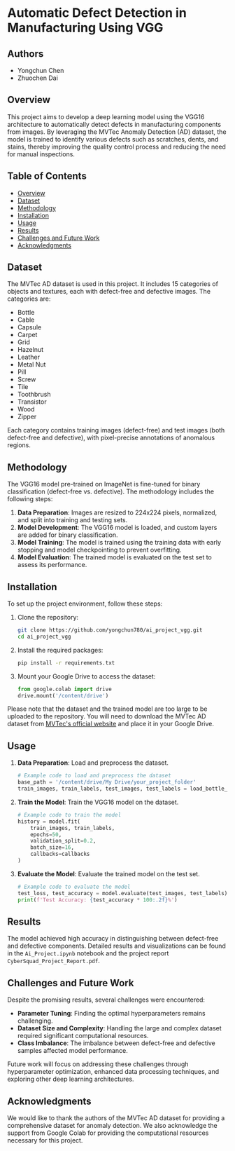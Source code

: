 # Automatic Defect Detection in Manufacturing Using VGG

## Authors
- Yongchun Chen
- Zhuochen Dai

## Overview

This project aims to develop a deep learning model using the VGG16 architecture to automatically detect defects in manufacturing components from images. By leveraging the MVTec Anomaly Detection (AD) dataset, the model is trained to identify various defects such as scratches, dents, and stains, thereby improving the quality control process and reducing the need for manual inspections.

## Table of Contents

- [Overview](#overview)
- [Dataset](#dataset)
- [Methodology](#methodology)
- [Installation](#installation)
- [Usage](#usage)
- [Results](#results)
- [Challenges and Future Work](#challenges-and-future-work)
- [Acknowledgments](#acknowledgments)

## Dataset

The MVTec AD dataset is used in this project. It includes 15 categories of objects and textures, each with defect-free and defective images. The categories are:

- Bottle
- Cable
- Capsule
- Carpet
- Grid
- Hazelnut
- Leather
- Metal Nut
- Pill
- Screw
- Tile
- Toothbrush
- Transistor
- Wood
- Zipper

Each category contains training images (defect-free) and test images (both defect-free and defective), with pixel-precise annotations of anomalous regions.

## Methodology

The VGG16 model pre-trained on ImageNet is fine-tuned for binary classification (defect-free vs. defective). The methodology includes the following steps:

1. **Data Preparation**: Images are resized to 224x224 pixels, normalized, and split into training and testing sets.
2. **Model Development**: The VGG16 model is loaded, and custom layers are added for binary classification.
3. **Model Training**: The model is trained using the training data with early stopping and model checkpointing to prevent overfitting.
4. **Model Evaluation**: The trained model is evaluated on the test set to assess its performance.

## Installation

To set up the project environment, follow these steps:

1. Clone the repository:
   ```bash
   git clone https://github.com/yongchun780/ai_project_vgg.git
   cd ai_project_vgg
   ```

2. Install the required packages:
   ```bash
   pip install -r requirements.txt
   ```

3. Mount your Google Drive to access the dataset:
   ```python
   from google.colab import drive
   drive.mount('/content/drive')
   ```

Please note that the dataset and the trained model are too large to be uploaded to the repository. You will need to download the MVTec AD dataset from [MVTec's official website](https://www.mvtec.com/company/research/datasets/mvtec-ad) and place it in your Google Drive.

## Usage

1. **Data Preparation**: Load and preprocess the dataset.
   ```python
   # Example code to load and preprocess the dataset
   base_path = '/content/drive/My Drive/your_project_folder'
   train_images, train_labels, test_images, test_labels = load_bottle_data(base_path)
   ```

2. **Train the Model**: Train the VGG16 model on the dataset.
   ```python
   # Example code to train the model
   history = model.fit(
       train_images, train_labels,
       epochs=50,
       validation_split=0.2,
       batch_size=16,
       callbacks=callbacks
   )
   ```

3. **Evaluate the Model**: Evaluate the trained model on the test set.
   ```python
   # Example code to evaluate the model
   test_loss, test_accuracy = model.evaluate(test_images, test_labels)
   print(f'Test Accuracy: {test_accuracy * 100:.2f}%')
   ```

## Results

The model achieved high accuracy in distinguishing between defect-free and defective components. Detailed results and visualizations can be found in the `Ai_Project.ipynb` notebook and the project report `CyberSquad_Project_Report.pdf`.

## Challenges and Future Work

Despite the promising results, several challenges were encountered:
- **Parameter Tuning**: Finding the optimal hyperparameters remains challenging.
- **Dataset Size and Complexity**: Handling the large and complex dataset required significant computational resources.
- **Class Imbalance**: The imbalance between defect-free and defective samples affected model performance.

Future work will focus on addressing these challenges through hyperparameter optimization, enhanced data processing techniques, and exploring other deep learning architectures.

## Acknowledgments

We would like to thank the authors of the MVTec AD dataset for providing a comprehensive dataset for anomaly detection. We also acknowledge the support from Google Colab for providing the computational resources necessary for this project.
